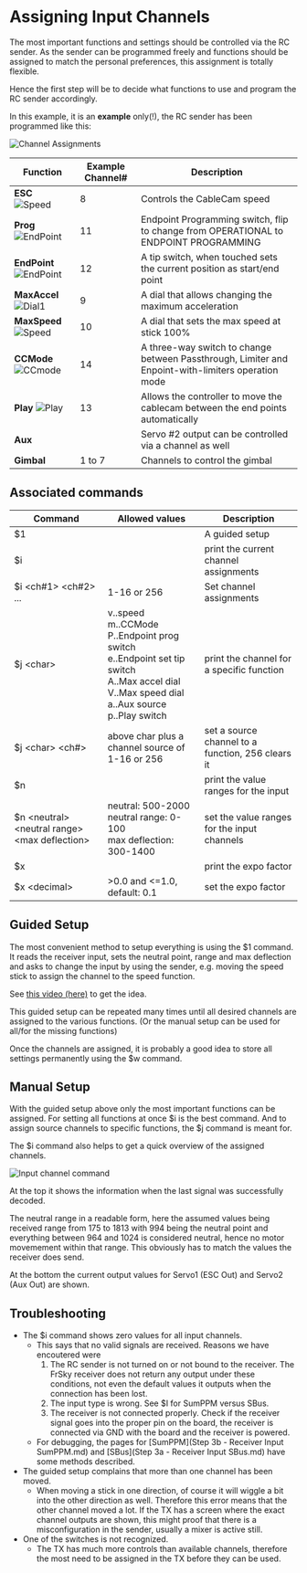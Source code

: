 # Assigning Input Channels

The most important functions and settings should be controlled via the RC sender. As the sender can be programmed freely and functions should be assigned to match the personal preferences, this assignment is totally flexible.

Hence the first step will be to decide what functions to use and program the RC sender accordingly.

In this example, it is an **example** only(!), the RC sender has been programmed like this:

![Channel Assignments](../_images/RC_ChannelFunctions.jpg)

 

| Function                                                     | Example Channel# | Description                                                  |
| ------------------------------------------------------------ | ---------------- | ------------------------------------------------------------ |
| **ESC** ![Speed](../_images/RC_ESC.jpg)                      | 8                | Controls the CableCam speed                                  |
| **Prog** ![EndPoint](../_images/RC_EndpointProgrammingOFF.jpg) | 11               | Endpoint Programming switch, flip to change from OPERATIONAL to ENDPOINT PROGRAMMING |
| **EndPoint** ![EndPoint](../_images/RC_SetEndpoint.jpg)      | 12               | A tip switch, when touched sets the current position as start/end point |
| **MaxAccel** ![Dial1](../_images/RC_AccelDialHIGH.jpg)       | 9                | A dial that allows changing the maximum acceleration         |
| **MaxSpeed** ![Speed](../_images/RC_SpeedDialHIGH.jpg)       | 10               | A dial that sets the max speed at stick 100%                 |
| **CCMode** ![CCmode](../_images/RC_ModeSwitchLIMITER.jpg)    | 14               | A three-way switch to change between Passthrough, Limiter and Enpoint-with-limiters operation mode |
| **Play** ![Play](../_images/RC_PlayOFF.jpg)                  | 13               | Allows the controller to move the cablecam between the end points automatically |
| **Aux**                                                      |                  | Servo #2 output can be controlled via a channel as well      |
| **Gimbal**                                                   | 1 to 7           | Channels to control the gimbal                               |



## Associated commands

| Command                                              | Allowed values                                               | Description                                       |
| ---------------------------------------------------- | ------------------------------------------------------------ | ------------------------------------------------- |
| \$1                                                  |                                                              | A guided setup                                    |
| \$i                                                  |                                                              | print the current channel assignments             |
| \$i \<ch#1\> \<ch#2\> ...                            | 1-16 or 256                                                  | Set channel assignments                           |
| \$j \<char\>                                         | v..speed<br />m..CCMode<br />P..Endpoint prog switch<br />e..Endpoint set tip switch<br />A..Max accel dial<br />V..Max speed dial<br />a..Aux source<br />p..Play switch | print the channel for a specific function         |
| \$j \<char\> \<ch#\>                                 | above char plus a channel source of 1-16 or 256              | set a source channel to a function, 256 clears it |
| \$n                                                  |                                                              | print the value ranges for the input              |
| \$n \<neutral\> \<neutral range\> \<max deflection\> | neutral: 500-2000<br />neutral range: 0-100<br />max deflection: 300-1400 | set the value ranges for the input channels       |
| \$x                                                  |                                                              | print the expo factor                             |
| \$x \<decimal\>                                      | \>0.0 and \<=1.0, default: 0.1                               | set the expo factor                               |



## Guided Setup

The most convenient method to setup everything is using the \$1 command. It reads the receiver input, sets the neutral point, range and max deflection and asks to change the input by using the sender, e.g. moving the speed stick to assign the channel to the speed function.

See <a href="https://youtu.be/UbZSGKW4F94">this video (here)</a> to get the idea.

This guided setup can be repeated many times until all desired channels are assigned to the various functions. (Or the manual setup can be used for all/for the missing functions)

Once the channels are assigned, it is probably a good idea to store all settings permanently using the \$w command.



## Manual Setup

With the guided setup above only the most important functions can be assigned. For setting all functions at once \$i is the best command. And to assign source channels to specific functions, the \$j command is meant for.

The \$i command also helps to get a quick overview of the assigned channels.

![Input channel command](../_images/console_input_config.png)

At the top it shows the information when the last signal was successfully decoded. 

The neutral range in a readable form, here the assumed values being received range from 175 to 1813 with 994 being the neutral point and everything between 964 and 1024 is considered neutral, hence no motor movemement within that range. This obviously has to match the values the receiver does send.

At the bottom the current output values for Servo1 (ESC Out) and Servo2 (Aux Out) are shown.



## Troubleshooting

- The \$i command shows zero values for all input channels.
  - This says that no valid signals are received. Reasons we have encoutered were
    1. The RC sender is not turned on or not bound to the receiver. The FrSky receiver does not return any output under these conditions, not even the default values it outputs when the connection has been lost.
    2. The input type is wrong. See \$I for SumPPM versus SBus.
    3. The receiver is not connected properly. Check if the receiver signal goes into the proper pin on the board, the receiver is connected via GND with the board and the receiver is powered.
  - For debugging, the pages for [SumPPM](Step 3b - Receiver Input SumPPM.md) and [SBus](Step 3a - Receiver Input SBus.md) have some methods described.
- The guided setup complains that more than one channel has been moved.
  - When moving a stick in one direction, of course it will wiggle a bit into the other direction as well. Therefore this error means that the other channel moved a lot. If the TX has a screen where the exact channel outputs are shown, this might proof that there is a misconfiguration in the sender, usually a mixer is active still.
- One of the switches is not recognized.
  - The TX has much more controls than available channels, therefore the most need to be assigned in the TX before they can be used.

